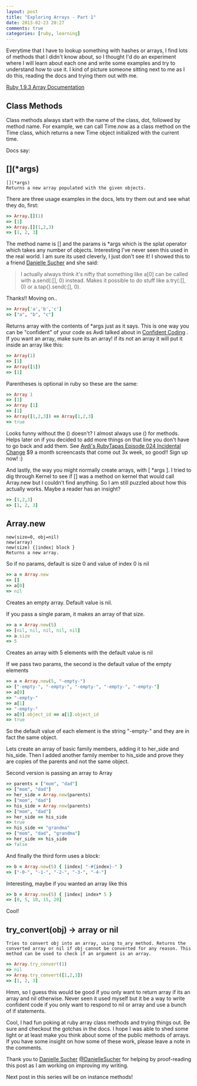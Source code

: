 ```yaml
---
layout: post
title: "Exploring Arrays - Part 1"
date: 2013-02-23 20:27
comments: true
categories: [ruby, learning]
---
```

Everytime that I have to lookup something with hashes or arrays, I find lots of methods that I didn't know about, so I thought I'd do an experiment where I will learn about each one and write some examples and try to understand how to use it. I kind of picture someone sitting next to me as I do this, reading the docs and trying them out with me. 

[Ruby 1.9.3 Array Documentation](http://www.ruby-doc.org/core-1.9.3/Array.html)

## Class Methods


Class methods always start with the name of the class, dot, followed by method name. For example, we can
call Time.now as a class method on the Time class, which returns a new Time object initialized with the current time.


Docs say:
## \[\]\(*args\)
    [](*args)
    Returns a new array populated with the given objects.

There are three usage examples in the docs, lets try them out and see what they do, first:

``` ruby
>> Array.[](1)
=> [1]
>> Array.[](1,2,3)
=> [1, 2, 3]
```
The method name is [] and the params is *args which is the splat operator which takes any number of objects. Interesting I've never seen this used in the real world. I am sure its used cleverly, I just don't see it! I showed this to a friend [Danielle Sucher](http://daniellesucher.com) and she said:

<blockquote>
  I actually always think it's nifty that something like
  a[0] can be called with a.send(:[], 0) instead. Makes it possible to
  do stuff like a.try(:[], 0) or a.tap{}.send(:[], 0).  
</blockquote>

Thanks!! Moving on..

``` ruby
>> Array['a','b','c']
=> ["a", "b", "c"]
```
Returns array with the contents of *args just as it says. This is one way you can be "confident" of your code as Avdi talked about in [Confident Coding](http://www.youtube.com/watch?feature=player_embedded&v=T8J0j2xJFgQ#!) . If you want an array, make sure its an array! if its not an array it will put it inside an array like this:

``` ruby
>> Array(1)
=> [1]
>> Array([1])
=> [1]
```

Parentheses is optional in ruby so these are the same:

``` ruby
>> Array 1
=> [1]
>> Array [1]
=> [1]
>> Array([1,2,3]) == Array[1,2,3]
=> true
```
Looks funny without the () doesn't? I almost always use () for methods. Helps later on if you decided to add more things on that line you don't have to go back and add them. See [Avdi's RubyTapas Episode 024 Incidental Change](http://devblog.avdi.org/rubytapas-episode-list/) $9 a month screencasts that come out 3x week, so good!! Sign up now! :)

And lastly, the way you might normally create arrays, with [ *args ]. I tried to dig through Kernel to see if [] was a method on kernel that would call Array.new but I couldn't find anything. So I am still puzzled about how this actually works. Maybe a reader has an insight?

``` ruby
>> [1,2,3]
=> [1, 2, 3]
```


## Array.new

    new(size=0, obj=nil)
    new(array)
    new(size) {|index| block }
    Returns a new array.


So if no params, default is size 0 and value of index 0 is nil

``` ruby
>> a = Array.new 
=> []
>> a[0]
=> nil
```

Creates an empty array. Default value is nil.

If you pass a single param, it makes an array of that size. 

``` ruby
>> a = Array.new(5)
=> [nil, nil, nil, nil, nil]
>> a.size
=> 5
```
Creates an array with 5 elements with the default value is nil

If we pass two params, the second is the default value of the empty elements

``` ruby
>> a = Array.new(5, "-empty-")
=> ["-empty-", "-empty-", "-empty-", "-empty-", "-empty-"]
>> a[0]
=> "-empty-"
>> a[1]
=> "-empty-"
>> a[0].object_id == a[1].object_id
=> true
```

So the default value of each element is the string "-empty-" and they are in fact the same object. 

Lets create an array of basic family members, adding it to her_side and his_side. Then I added another family member to his_side and prove they are copies of the parents and not the same object. 

Second version is passing an array to Array
``` ruby
>> parents = ["mom", "dad"]
=> ["mom", "dad"]
>> her_side = Array.new(parents)
=> ["mom", "dad"]
>> his_side = Array.new(parents)
=> ["mom", "dad"]
>> her_side == his_side
=> true
>> his_side << "grandma"
=> ["mom", "dad", "grandma"]
>> her_side == his_side
=> false
```


And finally the third form uses a block:

``` ruby
>> b = Array.new(5) { |index| "-#{index}-" }
=> ["-0-", "-1-", "-2-", "-3-", "-4-"]
```

Interesting, maybe if you wanted an array like this


``` ruby
>> b = Array.new(5) { |index| index* 5 }
=> [0, 5, 10, 15, 20]

```

Cool!

## try_convert(obj) -> array or nil
    Tries to convert obj into an array, using to_ary method. Returns the converted array or nil if obj cannot be converted for any reason. This method can be used to check if an argument is an array.

``` ruby
>> Array.try_convert(1)
=> nil
>> Array.try_convert([1,2,3])
=> [1, 2, 3]
```
Hmm, so I guess this would be good if you only want to return array if its an array and nil otherwise. Never seen it used myself but it be a way to write confident code if you only want to respond to nil or array and use a bunch of if statements.
    
Cool, I had fun poking at ruby array class methods and trying things out.  Be sure and checkout the gotchas in the docs. I hope I was able to shed some light or at least make you think about some of the public methods of arrays. If you have some insight on how some of these work, please leave a note in the comments.

Thank you to [Danielle Sucher](http://daniellesucher.com) [@DanielleSucher](https://twitter.com/@DanielleSucher) for helping by proof-reading this post as I am working on improving my writing. 

Next post in this series will be on instance methods!





